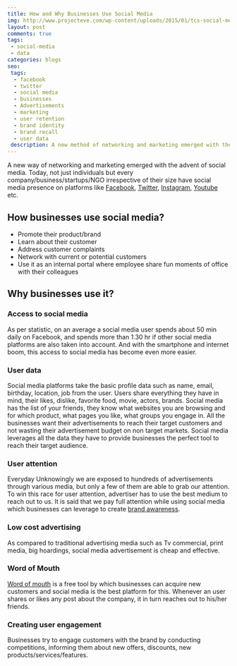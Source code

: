 ```yaml
---
title: How and Why Businesses Use Social Media
img: http://www.projecteve.com/wp-content/uploads/2015/01/tcs-social-media.png
layout: post
comments: true
tags:
 - social-media
 - data
categories: blogs
seo:
 tags:
  - facebook
  - twitter
  - social media
  - businesses
  - Advertisements
  - marketing
  - user retention
  - brand identity
  - brand recall
  - user data
 description: A new method of networking and marketing emerged with the advent of social media. Today, not just individuals but every company/business/startups/NGO irrespective of their size have social media presence on platforms like Facebook, Twitter, Youtube.
---
```


A new way of networking and marketing emerged with the advent of social media. Today, not just individuals but every company/business/startups/NGO irrespective of their size have social media presence on platforms like [Facebook](https://facebook.com), [Twitter](https://twitter.com), [Instagram](https://instagram.com), [Youtube](https://youtube.com) etc.

## How businesses use social media?
 - Promote their product/brand
 - Learn about their customer
 - Address customer complaints
 - Network with current or potential customers
 - Use it as an internal portal where employee share fun moments of office with their colleagues

## Why businesses use it?

### Access to social media
As per statistic, on an average a social media user spends about 50 min daily on Facebook, and spends more than 1.30 hr if other social media platforms are also taken into account. And with the smartphone and internet boom, this access to social media has become even more easier.

### User data
Social media platforms take the basic profile data such as name, email, birthday, location, job from the user. Users share everything they have in mind, their likes, dislike, favorite food, movie, actors, brands. Social media has the list of your friends, they know what websites you are browsing and for which product, what pages you like, what groups you engage in.
All the businesses want their advertisements to reach their target customers and not wasting their advertisement budget on non target markets. Social media leverages all the data they have to provide businesses the perfect tool to reach their target audience.

### User attention
Everyday Unknowingly we are exposed to hundreds of advertisements through various media, but only a few of them are able to grab our attention. To win this race for user attention, advertiser has to use the best medium to reach out to us. It is said that we pay full attention while using social media which businesses can leverage to create [brand awareness](https://en.wikipedia.org/wiki/Brand_awareness).

### Low cost advertising
As compared to traditional advertising media such as Tv commercial, print media, big hoardings, social media advertisement is cheap and effective.

### Word of Mouth
[Word of mouth](https://en.wikipedia.org/wiki/Word_of_mouth) is a free tool by which businesses can acquire new customers and social media is the best platform for this. Whenever an user shares or likes any post about the company, it in turn reaches out to his/her friends.

### Creating user engagement
Businesses try to engage customers with the brand by conducting competitions, informing them about new offers, discounts, new products/services/features.
